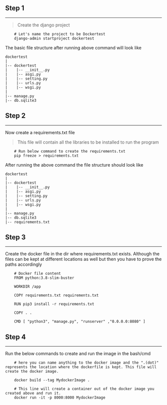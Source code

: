 ## Step 1
---

> Create the django project <br>
~~~
    # Let's name the project to be Dockertest 
    django-admin startproject dockertest
~~~


The basic file structure after running above command will look like 

    dockertest
    |
    |-- dockertest
    |    |-- __init__.py
    |    |-- asgi.py
    |    |-- setting.py
    |    |-- urls.py
    |    |-- wsgi.py
    |
    |-- manage.py
    |-- db.sqlite3

## Step 2
---

Now create a requirements.txt file 
> This file will contain all the libraries to be installed to run the program
~~~
    # Run below command to create the requirements.txt
    pip freeze > requirements.txt
~~~

After running the above command the file structure should look like

    dockertest
    |
    |-- dockertest
    |    |-- __init__.py
    |    |-- asgi.py
    |    |-- setting.py
    |    |-- urls.py
    |    |-- wsgi.py
    |
    |-- manage.py
    |-- db.sqlite3
    |-- requirements.txt


## Step 3
---

Create the docker file in the dir where requirements.txt exists. Although the files can be kept at different locations
as well but then you have to prove the paths accordingly

~~~
    # Docker file content
    FROM python:3.8-slim-buster
    
    WORKDIR /app
    
    COPY requirements.txt requirements.txt
    
    RUN pip3 install -r requirements.txt
    
    COPY . .
    
    CMD [ "python3", "manage.py", "runserver" ,"0.0.0.0:8080" ]

~~~

## Step 4
---

Run the below commands to create and run the image in the bash/cmd
~~~
    # here you can name anything to the docker image and the ".(dot)" represents the location where the dockerfile is kept. This file will create the docker image.
    
    docker build --tag MydockerImage .

    # This line will create a container out of the docker image you created above and run it.
    docker run -it -p 8000:8000 MydockerImage

~~~







